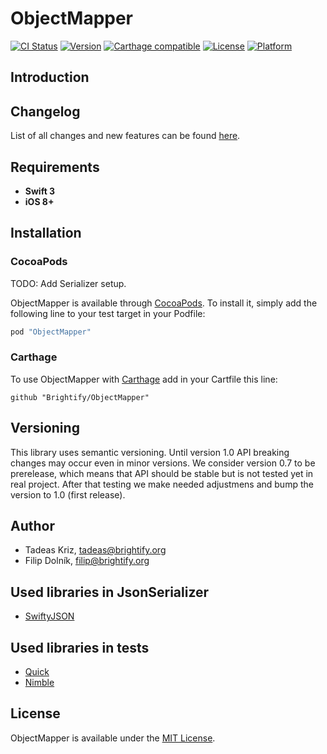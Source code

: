 # ObjectMapper

[![CI Status](http://img.shields.io/travis/Brightify/ObjectMapper.svg?style=flat)](https://travis-ci.org/Brightify/ObjectMapper)
[![Version](https://img.shields.io/cocoapods/v/ObjectMapper.svg?style=flat)](http://cocoapods.org/pods/ObjectMapper)
[![Carthage compatible](https://img.shields.io/badge/Carthage-compatible-4BC51D.svg?style=flat)](https://github.com/Carthage/Carthage)
[![License](https://img.shields.io/cocoapods/l/ObjectMapper.svg?style=flat)](http://cocoapods.org/pods/ObjectMapper)
[![Platform](https://img.shields.io/cocoapods/p/ObjectMapper.svg?style=flat)](http://cocoapods.org/pods/ObjectMapper)

## Introduction

## Changelog

List of all changes and new features can be found [here](CHANGELOG.md).

## Requirements

- **Swift 3**
- **iOS 8+**

## Installation

### CocoaPods

TODO: Add Serializer setup.

ObjectMapper is available through [CocoaPods](http://cocoapods.org). To install
it, simply add the following line to your test target in your Podfile:

```Ruby
pod "ObjectMapper"
```

### Carthage

To use ObjectMapper with [Carthage](https://github.com/Carthage/Carthage) add in your Cartfile this line:
```
github "Brightify/ObjectMapper"
```

## Versioning

This library uses semantic versioning. Until version 1.0 API breaking changes may occur even in minor versions. We consider version 0.7 to be prerelease, which means that API should be stable but is not tested yet in real project. After that testing we make needed adjustmens and bump the version to 1.0 (first release).

## Author

* Tadeas Kriz, [tadeas@brightify.org](mailto:tadeas@brightify.org)
* Filip Dolník, [filip@brightify.org](mailto:filip@brightify.org)

## Used libraries in JsonSerializer

* [SwiftyJSON](https://github.com/SwiftyJSON/SwiftyJSON)

## Used libraries in tests

* [Quick](https://github.com/Quick/Quick)
* [Nimble](https://github.com/Quick/Nimble)

## License

ObjectMapper is available under the [MIT License](LICENSE).
